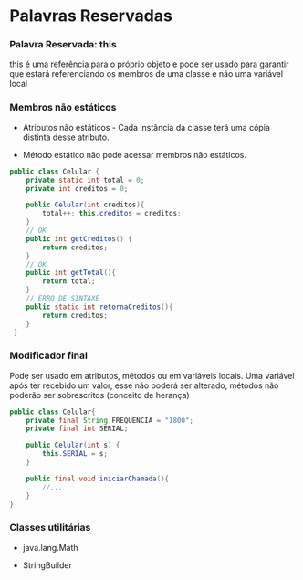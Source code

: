 # Palavras Reservadas

### Palavra Reservada: this

this é uma referência para o próprio objeto e pode ser usado para garantir que estará referenciando os membros de uma classe e não uma variável local

### Membros não estáticos

* Atributos não estáticos - Cada instância da classe terá uma cópia distinta desse atributo.

* Método estático não pode acessar membros não estáticos.


```java
public class Celular {
    private static int total = 0;
    private int creditos = 0;

    public Celular(int creditos){
        total++; this.creditos = creditos;
    }
    // OK
    public int getCreditos() { 
        return creditos;
    }
    // OK
    public int getTotal(){ 
        return total; 
    }
    // ERRO DE SINTAXE
    public static int retornaCreditos(){
        return creditos;
    } 
 }
```

### Modificador final

Pode ser usado em atributos, métodos ou em variáveis locais. Uma variável após ter recebido um valor, esse não poderá ser alterado, métodos não poderão ser sobrescritos (conceito de herança)

```java
public class Celular{
    private final String FREQUENCIA = "1800";
    private final int SERIAL;

    public Celular(int s) {
        this.SERIAL = s;
    }

    public final void iniciarChamada(){
        //...
    }
}
```

### Classes utilitárias

* java.lang.Math

* StringBuilder